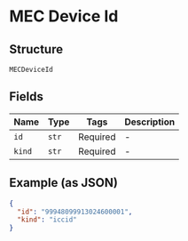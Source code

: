 
# MEC Device Id

## Structure

`MECDeviceId`

## Fields

| Name | Type | Tags | Description |
|  --- | --- | --- | --- |
| `id` | `str` | Required | - |
| `kind` | `str` | Required | - |

## Example (as JSON)

```json
{
  "id": "99948099913024600001",
  "kind": "iccid"
}
```

